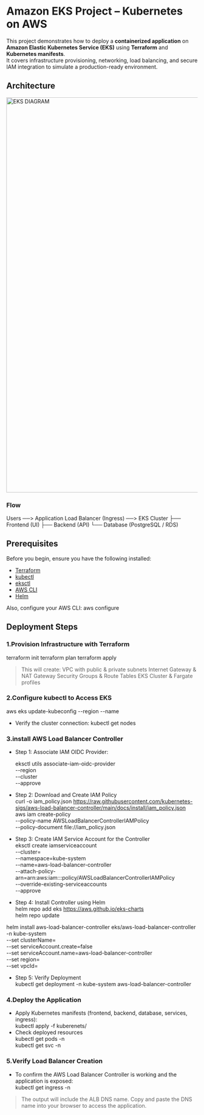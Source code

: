 # Amazon EKS Project – Kubernetes on AWS  
This project demonstrates how to deploy a **containerized application** on **Amazon Elastic Kubernetes Service (EKS)** using **Terraform** and **Kubernetes manifests**.  
It covers infrastructure provisioning, networking, load balancing, and secure IAM integration to simulate a production-ready environment. 

## Architecture  
<img width="2130" height="1040" alt="EKS DIAGRAM" src="https://github.com/user-attachments/assets/9932214e-61f8-48e4-a4ec-d31c1eab3b47" />

### Flow 
Users ──> Application Load Balancer (Ingress) ──> EKS Cluster
├── Frontend (UI)
├── Backend (API)
└── Database (PostgreSQL / RDS)

## Prerequisites  

Before you begin, ensure you have the following installed:  

- [Terraform](https://developer.hashicorp.com/terraform/downloads)  
- [kubectl](https://kubernetes.io/docs/tasks/tools/)  
- [eksctl](https://eksctl.io/)  
- [AWS CLI](https://docs.aws.amazon.com/cli/)  
- [Helm](https://helm.sh/docs/intro/install/)  

Also, configure your AWS CLI:  aws configure

## Deployment Steps

### 1.Provision Infrastructure with Terraform  
terraform init
terraform plan
terraform apply

> This will create:
VPC with public & private subnets
Internet Gateway & NAT Gateway
Security Groups & Route Tables
EKS Cluster & Fargate profiles

### 2.Configure kubectl to Access EKS
aws eks update-kubeconfig --region <your-region> --name <cluster-name>
- Verify the cluster connection:
  kubectl get nodes

### 3.install AWS Load Balancer Controller  
- Step 1: Associate IAM OIDC Provider:  
  
  eksctl utils associate-iam-oidc-provider \
  --region <region> \
  --cluster <cluster-name> \
  --approve
- Step 2: Download and Create IAM Policy  
  curl -o iam_policy.json https://raw.githubusercontent.com/kubernetes-sigs/aws-load-balancer-controller/main/docs/install/iam_policy.json  
  aws iam create-policy \
  --policy-name AWSLoadBalancerControllerIAMPolicy \
  --policy-document file://iam_policy.json
- Step 3: Create IAM Service Account for the Controller  
  eksctl create iamserviceaccount \
  --cluster=<cluster-name> \
  --namespace=kube-system \
  --name=aws-load-balancer-controller \
  --attach-policy-arn=arn:aws:iam::<account-id>:policy/AWSLoadBalancerControllerIAMPolicy \
  --override-existing-serviceaccounts \
  --approve
- Step 4: Install Controller using Helm  
  helm repo add eks https://aws.github.io/eks-charts  
 helm repo update  

helm install aws-load-balancer-controller eks/aws-load-balancer-controller \
  -n kube-system \
  --set clusterName=<cluster-name> \
  --set serviceAccount.create=false \
  --set serviceAccount.name=aws-load-balancer-controller \
  --set region=<region> \
  --set vpcId=<vpc-id>
- Step 5: Verify Deployment  
  kubectl get deployment -n kube-system aws-load-balancer-controller

### 4.Deploy the Application
- Apply Kubernetes manifests (frontend, backend, database, services, ingress):  
  kubectl apply -f kuberenets/  
- Check deployed resources  
  kubectl get pods -n <namespace>  
  kubectl get svc -n <namespace>  

### 5.Verify Load Balancer Creation
- To confirm the AWS Load Balancer Controller is working and the application is exposed:  
  kubectl get ingress -n <namespace>  

 > The output will include the ALB DNS name. Copy and paste the DNS name into your browser to access the application.


  
